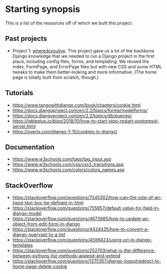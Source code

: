 # Starting synopsis

This is a list of the resources off of which we built this project.

## Past projects
* Project 1: [wheredoyoulive](https://github.com/invinciblejackalope/wheredoyoulive). This project gave us a lot of the backbone Django knowledge that we needed to run a Django project in the first place, including config files, forms, and templating. We reused the index, FormPage, and ErrorPage files but with new CSS and some HTML tweaks to make them better-looking and more informative. (The home page is totally built from scratch, though.)

## Tutorials
* https://www.tangowithdjango.com/book/chapters/cookie.html
* https://docs.djangoproject.com/en/2.2/topics/forms/modelforms/
* https://docs.djangoproject.com/en/2.2/topics/db/queries/
* https://tableplus.io/blog/2018/10/how-to-start-stop-restart-postgresql-server.html
* https://overiq.com/django-1-10/cookies-in-django/

## Documentation
* https://www.w3schools.com/tags/tag_input.asp
* https://www.w3schools.com/css/css3_transitions.asp
* https://www.w3schools.com/colors/colors_names.asp

## StackOverflow
* https://stackoverflow.com/questions/7545302/how-can-the-size-of-an-input-text-box-be-defined-in-html
* https://stackoverflow.com/questions/755857/default-value-for-field-in-django-model
* https://stackoverflow.com/questions/4673985/how-to-update-an-object-from-edit-form-in-django
* https://stackoverflow.com/questions/4424435/how-to-convert-a-django-queryset-to-a-list
* https://stackoverflow.com/questions/4599423/using-url-in-django-templates
* https://stackoverflow.com/questions/252703/what-is-the-difference-between-pythons-list-methods-append-and-extend
* https://stackoverflow.com/questions/1275357/django-logoutredirect-to-home-page-delete-cookie
